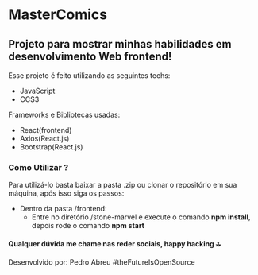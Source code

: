 
# MasterComics #



## Projeto para mostrar minhas habilidades em desenvolvimento Web frontend! ##



Esse projeto é feito utilizando as seguintes techs:

- JavaScript
- CCS3

Frameworks e Bibliotecas usadas:

- React(frontend)
- Axios(React.js)
- Bootstrap(React.js)

### Como Utilizar ? ### 

Para utilizá-lo basta baixar a pasta .zip ou clonar o repositório em sua máquina, após isso siga os passos:

 - Dentro da pasta /frontend:
   - Entre no diretório /stone-marvel e execute o comando __npm install__, depois rode o comando __npm start__


#### Qualquer dúvida me chame nas  reder sociais, happy hacking  :top: ####




Desenvolvido por: Pedro Abreu #theFutureIsOpenSource
